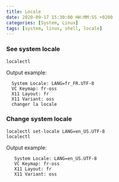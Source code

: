 ```yaml
---
title: Locale
date: 2020-09-17 15:30:00 HH:MM:SS +0200
categories: [System, Linux]
tags: [system, linux, shell, locale]
---
```


### See system locale

```shell
localectl
```

Output example:

```text
  System Locale: LANG=fr_FR.UTF-8
  VC Keymap: fr-oss
  X11 Layout: fr
  X11 Variant: oss
  changer la locale
```

### Change system locale

```shell
localectl set-locale LANG=en_US.UTF-8
localectl
```

Output example:

```text
   System Locale: LANG=en_US.UTF-8
   VC Keymap: fr-oss
   X11 Layout: fr
   X11 Variant: oss
```

